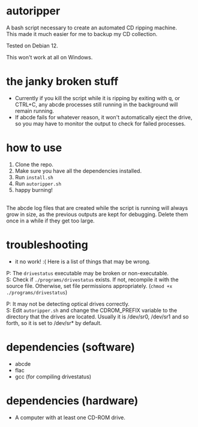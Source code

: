 # autoripper
A bash script necessary to create an automated CD ripping machine.<br>
This made it much easier for me to backup my CD collection.<br>

Tested on Debian 12.<br>

This won't work at all on Windows.

# the janky broken stuff
- Currently if you kill the script while it is ripping by exiting with q, or CTRL+C,
any abcde processes still running in the background will remain running.
- If abcde fails for whatever reason, it won't automatically eject the drive, so
you may have to monitor the output to check for failed processes.

# how to use
1. Clone the repo.
2. Make sure you have all the dependencies installed.
3. Run ```install.sh```
4. Run ```autoripper.sh```
5. happy burning!
<br>
The abcde log files that are created while the script is running will always grow in size,
as the previous outputs are kept for debugging. Delete them once in a while if they get too large.

# troubleshooting
- it no work! :(
Here is a list of things that may be wrong.<br>

P: The ```drivestatus``` executable may be broken or non-executable.<br>
S: Check if ```./programs/drivestatus``` exists. If not, recompile it with the source file.
    Otherwise, set file permissions appropriately. (```chmod +x ./programs/drivestatus```)

P: It may not be detecting optical drives correctly.<br>
S: Edit ```autoripper.sh``` and change the CDROM_PREFIX variable to the directory that the drives are located.
    Usually it is /dev/sr0, /dev/sr1 and so forth, so it is set to /dev/sr* by default.



# dependencies (software)
- abcde
- flac
- gcc (for compiling drivestatus)

# dependencies (hardware)
- A computer with at least one CD-ROM drive. 
